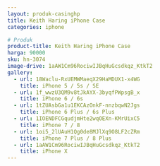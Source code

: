 ```yaml
---
layout: produk-casinghp
title: Keith Haring iPhone Case
categories: iphone

# Produk
product-title: Keith Haring iPhone Case
harga: 90000
sku: hn-3074
image-drive: 1aAW1Cm96RociwIJBqHuGcsdkqz_KtkT2
gallery:
  - url: 18Waclu-RxUEMWMaeqX29HaMDUX1-x4WG
    title: iPhone 5 / 5s / SE
  - url: 1f_wwzU3QM9v8tJkAYX-3byqfPWpsgB_x
    title: iPhone 6 / 6s
  - url: 1tZUAsbGa1u1EKCAzOnkF-nnzbqwN2Jgs
    title: iPhone 6 Plus / 6s Plus
  - url: 1IOENDFCGqudjmHte2wqOEXn-KMrUixC5
    title: iPhone 7 / 8
  - url: 1oi5_2lUAuH1Qg0de8MJlXq9O8LF2cZRm
    title: iPhone 7 Plus / 8 Plus
  - url: 1aAW1Cm96RociwIJBqHuGcsdkqz_KtkT2
    title: iPhone X
---
```

